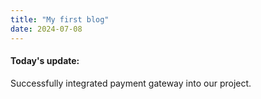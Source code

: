 ```yaml
---
title: "My first blog"
date: 2024-07-08
---
```


#### Today's update: ####
Successfully integrated payment gateway into our project.
